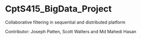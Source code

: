 # CptS415_BigData_Project
Collaborative filtering in sequential and distributed platform

Contributor: Joseph Patten, Scott Walters and Md Mahedi Hasan
